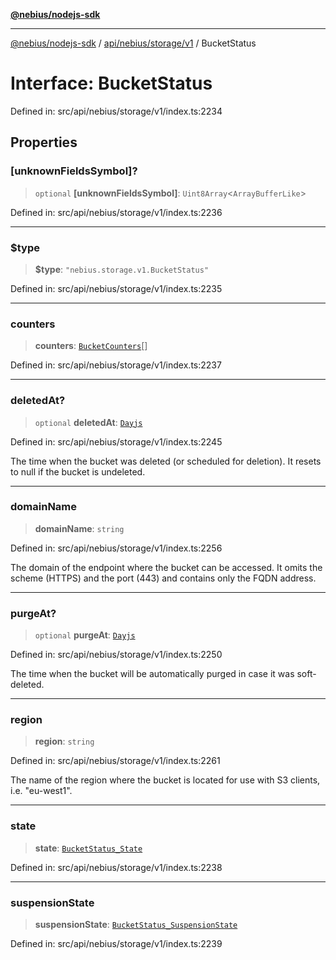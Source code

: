 [**@nebius/nodejs-sdk**](../../../../../README.md)

---

[@nebius/nodejs-sdk](../../../../../README.md) / [api/nebius/storage/v1](../README.md) / BucketStatus

# Interface: BucketStatus

Defined in: src/api/nebius/storage/v1/index.ts:2234

## Properties

### \[unknownFieldsSymbol\]?

> `optional` **\[unknownFieldsSymbol\]**: `Uint8Array`\<`ArrayBufferLike`\>

Defined in: src/api/nebius/storage/v1/index.ts:2236

---

### $type

> **$type**: `"nebius.storage.v1.BucketStatus"`

Defined in: src/api/nebius/storage/v1/index.ts:2235

---

### counters

> **counters**: [`BucketCounters`](BucketCounters.md)[]

Defined in: src/api/nebius/storage/v1/index.ts:2237

---

### deletedAt?

> `optional` **deletedAt**: [`Dayjs`](../../../../../runtime/protos/core/dayjs/classes/Dayjs.md)

Defined in: src/api/nebius/storage/v1/index.ts:2245

The time when the bucket was deleted (or scheduled for deletion).
It resets to null if the bucket is undeleted.

---

### domainName

> **domainName**: `string`

Defined in: src/api/nebius/storage/v1/index.ts:2256

The domain of the endpoint where the bucket can be accessed. It omits the scheme (HTTPS) and the port (443)
and contains only the FQDN address.

---

### purgeAt?

> `optional` **purgeAt**: [`Dayjs`](../../../../../runtime/protos/core/dayjs/classes/Dayjs.md)

Defined in: src/api/nebius/storage/v1/index.ts:2250

The time when the bucket will be automatically purged in case it was soft-deleted.

---

### region

> **region**: `string`

Defined in: src/api/nebius/storage/v1/index.ts:2261

The name of the region where the bucket is located for use with S3 clients, i.e. "eu-west1".

---

### state

> **state**: [`BucketStatus_State`](../type-aliases/BucketStatus_State.md)

Defined in: src/api/nebius/storage/v1/index.ts:2238

---

### suspensionState

> **suspensionState**: [`BucketStatus_SuspensionState`](../type-aliases/BucketStatus_SuspensionState.md)

Defined in: src/api/nebius/storage/v1/index.ts:2239

